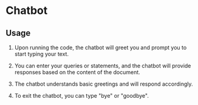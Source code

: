# Chatbot
## Usage

1. Upon running the code, the chatbot will greet you and prompt you to start typing your text.

2. You can enter your queries or statements, and the chatbot will provide responses based on the content of the document.

3. The chatbot understands basic greetings and will respond accordingly.

4. To exit the chatbot, you can type "bye" or "goodbye".
